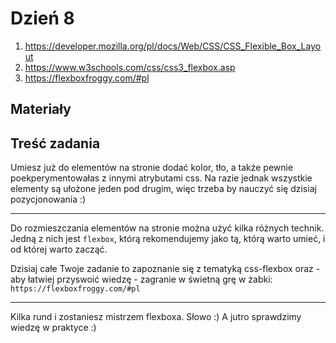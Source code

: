 # Dzień 8

1. https://developer.mozilla.org/pl/docs/Web/CSS/CSS_Flexible_Box_Layout
2. https://www.w3schools.com/css/css3_flexbox.asp
3. https://flexboxfroggy.com/#pl

## Materiały

## Treść zadania

Umiesz już do elementów na stronie dodać kolor, tło, a także pewnie poekperymentowałas z innymi atrybutami css. 
Na razie jednak wszystkie elementy są ułożone jeden pod drugim, więc trzeba by nauczyć się dzisiaj pozycjonowania :) 

---

Do rozmieszczania elementów na stronie można użyć kilka różnych technik. Jedną z nich jest `flexbox`,
którą rekomendujemy jako tą, którą warto umieć, i od której warto zacząć.

Dzisiaj całe Twoje zadanie to zapoznanie się z tematyką css-flexbox oraz - aby łatwiej przyswoić wiedzę -  zagranie w świetną grę w żabki:
`https://flexboxfroggy.com/#pl`

--- 

Kilka rund i zostaniesz mistrzem flexboxa. Słowo :)  A jutro sprawdzimy wiedzę w praktyce :)
